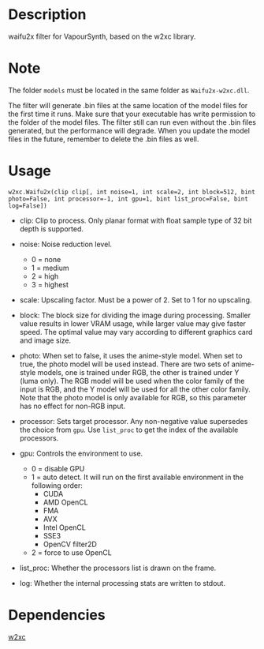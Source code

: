 Description
===========

waifu2x filter for VapourSynth, based on the w2xc library.


Note
====
The folder `models` must be located in the same folder as `Waifu2x-w2xc.dll`.

The filter will generate .bin files at the same location of the model files for the first time it runs. Make sure that your executable has write permission to the folder of the model files. The filter still can run even without the .bin files generated, but the performance will degrade. When you update the model files in the future, remember to delete the .bin files as well.


Usage
=====

    w2xc.Waifu2x(clip clip[, int noise=1, int scale=2, int block=512, bint photo=False, int processor=-1, int gpu=1, bint list_proc=False, bint log=False])

* clip: Clip to process. Only planar format with float sample type of 32 bit depth is supported.

* noise: Noise reduction level.
  * 0 = none
  * 1 = medium
  * 2 = high
  * 3 = highest

* scale: Upscaling factor. Must be a power of 2. Set to 1 for no upscaling.

* block: The block size for dividing the image during processing. Smaller value results in lower VRAM usage, while larger value may give faster speed. The optimal value may vary according to different graphics card and image size.

* photo: When set to false, it uses the anime-style model. When set to true, the photo model will be used instead. There are two sets of anime-style models, one is trained under RGB, the other is trained under Y (luma only). The RGB model will be used when the color family of the input is RGB, and the Y model will be used for all the other color family. Note that the photo model is only available for RGB, so this parameter has no effect for non-RGB input.

* processor: Sets target processor. Any non-negative value supersedes the choice from `gpu`. Use `list_proc` to get the index of the available processors.

* gpu: Controls the environment to use.
  * 0 = disable GPU
  * 1 = auto detect. It will run on the first available environment in the following order:
    * CUDA
    * AMD OpenCL
    * FMA
    * AVX
    * Intel OpenCL
    * SSE3
    * OpenCV filter2D
  * 2 = force to use OpenCL

* list_proc: Whether the processors list is drawn on the frame.

* log: Whether the internal processing stats are written to stdout.


Dependencies
============
[w2xc](https://github.com/tanakamura/waifu2x-converter-cpp)
